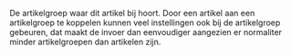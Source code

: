 De artikelgroep waar dit artikel bij hoort. Door een artikel aan een artikelgroep te koppelen kunnen veel instellingen ook bij de artikelgroep gebeuren, dat maakt de invoer dan eenvoudiger aangezien er normaliter minder artikelgroepen dan artikelen zijn.